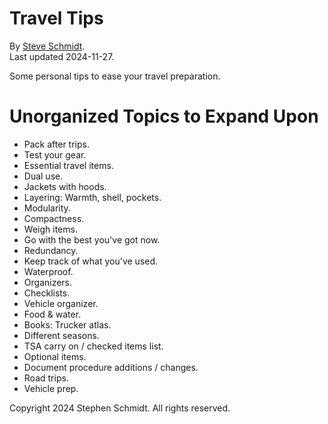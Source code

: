 
# Travel Tips

By [Steve Schmidt](mailto:steve@czmyt.com).<br />
Last updated 2024-11-27.

Some personal tips to ease your travel preparation.

# Unorganized Topics to Expand Upon

- Pack after trips.
- Test your gear.
- Essential travel items.
- Dual use.
- Jackets with hoods.
- Layering: Warmth, shell, pockets.
- Modularity.
- Compactness.
- Weigh items.
- Go with the best you've got now.
- Redundancy.
- Keep track of what you've used.
- Waterproof.
- Organizers.
- Checklists.
- Vehicle organizer.
- Food & water.
- Books: Trucker atlas.
- Different seasons.
- TSA carry on / checked items list.
- Optional items.
- Document procedure additions / changes.
- Road trips.
- Vehicle prep.

Copyright 2024 Stephen Schmidt.  All rights reserved.
